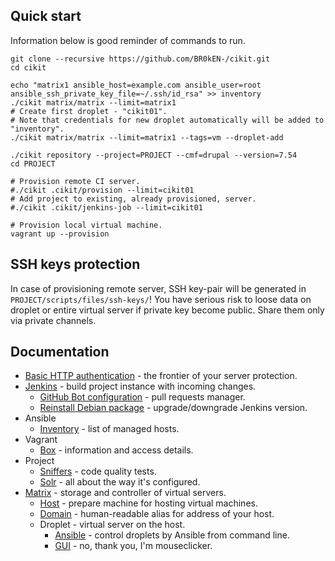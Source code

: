 ## Quick start

Information below is good reminder of commands to run.

```shell
git clone --recursive https://github.com/BR0kEN-/cikit.git
cd cikit

echo "matrix1 ansible_host=example.com ansible_user=root ansible_ssh_private_key_file=~/.ssh/id_rsa" >> inventory
./cikit matrix/matrix --limit=matrix1
# Create first droplet - "cikit01".
# Note that credentials for new droplet automatically will be added to "inventory".
./cikit matrix/matrix --limit=matrix1 --tags=vm --droplet-add

./cikit repository --project=PROJECT --cmf=drupal --version=7.54
cd PROJECT

# Provision remote CI server.
#./cikit .cikit/provision --limit=cikit01
# Add project to existing, already provisioned, server.
#./cikit .cikit/jenkins-job --limit=cikit01

# Provision local virtual machine.
vagrant up --provision
```

## SSH keys protection

In case of provisioning remote server, SSH key-pair will be generated in `PROJECT/scripts/files/ssh-keys/`! You have serious risk to loose data on droplet or entire virtual server if private key become public. Share them only via private channels.

## Documentation

- [Basic HTTP authentication](basic-http-auth) - the frontier of your server protection.
- [Jenkins](jenkins) - build project instance with incoming changes.
  - [GitHub Bot configuration](jenkins/github-bot) - pull requests manager.
  - [Reinstall Debian package](jenkins/reinstall-deb) - upgrade/downgrade Jenkins version.
- Ansible
  - [Inventory](ansible/inventory) - list of managed hosts.
- Vagrant
  - [Box](vagrant/box) - information and access details.
- Project
  - [Sniffers](project/sniffers) - code quality tests.
  - [Solr](project/solr) - all about the way it's configured.
- [Matrix](matrix) - storage and controller of virtual servers.
  - [Host](matrix/host) - prepare machine for hosting virtual machines.
  - [Domain](matrix/domain) - human-readable alias for address of your host.
  - Droplet - virtual server on the host.
    - [Ansible](matrix/droplet/ANSIBLE.md) - control droplets by Ansible from command line.
    - [GUI](matrix/droplet/UI.md) - no, thank you, I'm mouseclicker.
